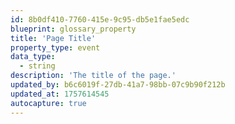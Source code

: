 ```yaml
---
id: 8b0df410-7760-415e-9c95-db5e1fae5edc
blueprint: glossary_property
title: 'Page Title'
property_type: event
data_type:
  - string
description: 'The title of the page.'
updated_by: b6c6019f-27db-41a7-98bb-07c9b90f212b
updated_at: 1757614545
autocapture: true
---
```

